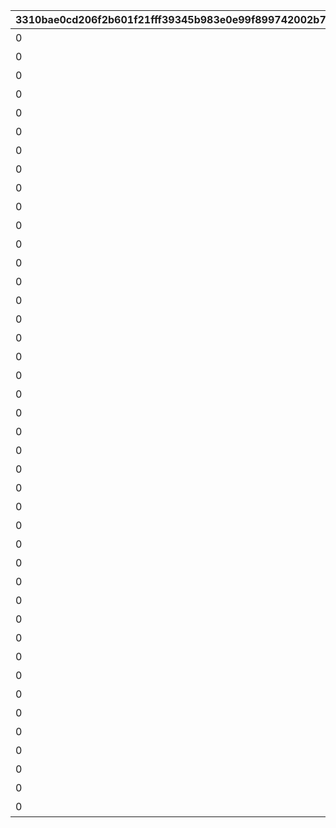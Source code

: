 |3310bae0cd206f2b601f21fff39345b983e0e99f899742002b7636677b6f024c|81c9ebf905f5bd56a4bc2641d6dadfb2b3def0906ac12e48a88f0cf4df83b280|3b034adde0cfd36b4a877ca0e45b034eb4ba5082bb41e61d38da63989ef6d3fa|2d937eafa063f614d790fc71b4fe52d87d5f02ab3c2a8dafc21008caeece8e56|82ee5b3423cf7f99be0f8ceb4e114b9834a0ad0a6e7253ecdc053b8eef77dd22|1270b89ab6863d5f0774d9e567346bf6d9bae5fef3b49858313a5cef803634b1|ed66f6856e606ab83def026315b614f91fd7851a6801a1bc5839418ff9b58ee3|2a2d1e4083a6235fb26b891c3bb1f3131e6490d8a3f2a026fcad556209f5a441|0ff4268197b56a89c2a19ee5c24159a8c22922bd3d79e49574beaad676ef2ff7|7201efaa19a57679850df368ffc124a08e1c331aea4cf7c5292c8436c2adfb8f|882762b57942594a56294e040903f98b8ba98871a9773a5cccb0785b8f7c8740|8a302a41c6399c5eb617b76ab8d427affff9cb78ac7b3eb49f7b60036f3c80ca|02301f80bc248c21385a72cde29b8fdc263f80bf3d1cbd1807c46aa1d74f4144|06529cce8158fb6b3265bd8be3c99f86415f29f242ccab25da5c32fd9bbb4afb|2a821435128fa5b5b017fe60d954a6e69a2f9db8c80fcfb34a5d6cfa4a4a343f|
| --- | --- | --- | --- | --- | --- | --- | --- | --- | --- | --- | --- | --- | --- | --- |
|0|お！\nあそこに困ってそうな人発見！|春咲 ひより|1|1|0|1001|ヒヨリでっす♪\n元気いっぱいがんばるよ♪|2|0|ねぇねぇ、騎士クン\n手伝ってあげようよ～|0|1.4|1|0|
|0|大切な人を\n守れるようになりたい…って|草野 優衣|1|1|0|1002|みんなみたいに\nわたしも強くならなきゃ|2|0|わ、わたし、\nなに言ってるんだろ\nあはは…|0|1.4|1|0|
|0|キミに必要な集中力と感性が|士条 怜|1|1|0|1003|フェンシングを始めてみては？|2|0|少しは磨かれると思いますよ。|0|1.4|1|0|
|0|今日はなにして遊ぶ？|穂高 みそぎ|1|1|0|1004|ねぇ、にいちゃん！|2|0|みそぎはねぇ、\nかくれんぼやりたい！|0|1.5|1|0|
|0|ねぇ…|風宮 あかり|1|1|0|1006|風宮あかりです|2|0|私といっしょに…\nいかない？|0|1.4|1|0|
|0|プリンたべたいのー|出雲 宮子|1|1|0|1007|出雲宮子なのー|2|0|食べ物の恨みは怖いのー|0|1.5|1|0|
|0|キミもボクの美貌に\n吸い寄せられたんだね。|虹村 雪|1|1|0|1008|ボクは虹村雪。|2|0|いいよ。\n見られることは運命さ…|0|1.4|1|0|
|0|我が真名は\nアンネローゼ・フォン・シュテッヒパルム！|柊杏奈|1|1|0|1009|フッ…聞いて後悔するがいい！|2|0|人呼んで「疾風の冥姫」!!|0|1.4|1|0|
|0|うさぎさん、\n運命の王子はんに巡りあわせてくれて|姫宮 真歩|1|1|0|1010|マホマホ王国のプリンセス、\nまほ姫どす|2|0|ほんまおおきにやわ～♪|0|1.5|1|0|
|0|生き別れたお兄ちゃんを探して\n三千世界！|衣之咲 璃乃|1|1|0|1011|衣之咲璃乃です！|2|0|ここで会ったが\n100年目～！|0|1.4|1|0|
|0|ち、超能力って…\n何のことかな～？|柏崎 初音|1|1|0|1012|私はハツネ、\n結構強いんだよ。\nきらーん☆|2|0|…って、お願い！\n誰にも言わないでおいて～！|0|1.4|1|0|
|0|一応カリスマ読モJKやってまっす！|美波 鈴奈|1|1|0|1016|ちょす！\n美波鈴奈だよ～♪|2|0|ヒデサイまぢ\nGF（グッドフィーリング）～♪|0|1.4|1|0|
|0|東京は遊園地みたいなところさー|喜屋武 香織|1|1|0|1017|はいたーい。\n喜屋武香織さー。|2|0|でも、沖縄もとってもいいとこさー|0|1.4|1|0|
|0|先生って呼ばれるのは\nくすぐったいから|支倉 伊緒|1|1|0|1018|支倉伊緒です。|2|0|イオちゃんって呼んでね。|0|1.4|1|0|
|0|あ！/\お兄ちゃ～ん\nまってよ～|茜 ミミ|1|1|0|1020|ふえ…？\nミミ、むずかしいこと\nよくわかんない…|2|0|ミミをおいてかないでぇ～|0|1.5|1|0|
|0|あの……\nふぇ……|栗林 くるみ|1|1|0|1021|あ…あの…えっと…\n栗…林…くるみ…です……|2|0|ふぇぇぇぇぇん……|0|1.5|1|0|
|0|こんな私に貴重な時間を\n割いていただき、|風宮 より|1|1|0|1022|風宮よりです。\nあああああ！|2|0|なんてありがとうございます！|0|1.4|1|0|
|0|おにいちゃんどこいくの？\nえ？|北条 綾音|1|1|0|1023|私、アヤネ！\nぷうきちと一緒についてってあげるね！|2|0|私こっち行きたいー\nね、早く早くー|0|1.5|1|0|
|0|ふ、不束者ですが\nどうぞ末永く…って、|天野 すずめ|1|1|0|1025|わっ…わっ…私、\n天野すずめといいます！|2|0|これて何か違う…\nあああすみません！|0|1.4|1|0|
|0|あなたは…運命の……\n伴侶……|倉石 恵理子|1|1|0|1027|……クスクス…私は\n…倉石恵理子……|2|0|離しませんわ………\n絶対に…!!|0|1.4|1|0|
|0|その無駄を省くことができれば、\nもっと余裕のある暮らしができるっ！|佐々木 咲恋|1|1|0|1028|佐々木咲恋よ。\nねえ、世の中に無駄なことが\n多すぎると思わない？|2|0|…そうでしょ？？|0|1.4|1|0|
|0|ぇっと…\nキミ、私のこと知らないの?!|桜井 望|1|1|0|1029|桜井望だよ！\nよろしくねっ|2|0|あはは、\n私もまだまだだなぁ～|0|1.4|1|0|
|0|初めまして、\n私はニノン・ジュベール申すデス！|ニノン・ジュベール|1|1|0|1030|デケデケデンっ！|2|0|ショーグン、\nワタシと一緒に天下統一デース！|0|1.4|1|0|
|0|でもって私の隣にいるのが……\nえ、見えない？|上喜 しのぶ|1|1|0|1031|上喜しのぶです。\n手元のドクロが父です。|2|0|おかしいですね……|0|1.4|1|0|
|0|けんども\nそれには足りないモンが…|野戸まひる|1|1|0|1033|目指すはビッグな\nお笑い芸人だっぺ！|2|0|そう、\nオラのボケに突っ込める相方が…！|0|1.5|1|0|
|0|ちょっと緊張しちゃって…|綾瀬 ゆかり|1|1|0|1034|あの…私…綾瀬ゆかりです…\nあの…ごめんなさい！|2|0|ちょ\nちょっと一杯飲んできます…！|0|1.4|1|0|
|0|知らない人とは話しちゃいけないので|氷川 鏡華|1|1|0|1036|氷川鏡華…です|2|0|これ以上お話しすることは…\nないです！|0|1.5|1|0|
|0|……あ、アラーム。|柏崎 栞|1|1|0|1038|柏崎…栞です。|2|0|私体が弱いから、\n30分に一度休憩しないと\nいけないんです。|0|1.4|1|0|
|0|私、一人も友達がいなくて……|双葉 碧|1|1|0|1040|ふ、双葉碧です。|2|0|野に咲く花が、\n唯一の話相手です。|0|1.4|1|0|
|0|私の歌声で、\n皆さんが幸せになってくれたらいいなって…|三角 千歌|1|1|0|1042|三角千歌です。|2|0|そう思っています。|0|1.4|1|0|
|0|あぁ？\nお前のそいつの仲間か？|安芸 真琴|1|1|0|1043|安芸真琴だ。|2|0|う、疑ってすまなかったな…|0|1.4|1|0|
|0|生けとし生ける全ての者よ！|イリヤ・オーンスタイン|1|1|0|1044|わらわこそは夜を総べる者！|2|0|わらわの偉大な力に\nひれ伏すがいい！\nはっはっは！|0|1.4|1|0|
|0|ぐふふふふ……はっ！|遠見 空花|1|1|0|1045|そこで騎士は妖精を乱暴に……|2|0|ｌク、クウカに何かご用ですか!?|0|1.4|1|0|
|0|自由気ままで♪\n寝て遊んで、食べてケンカして…|宮坂たまき|1|1|0|1046|宮坂たまきにゃ♪\n猫はいいにゃよ？|2|0|う～ん…\n猫ってホントに最高にゃ～♪|0|1.4|1|0|
|0|それでは早速クエストに…|大神 美冬|1|1|0|1048|大神美冬よ！|2|0|…と思ったら\nバイトの時間だ！\nまたあとでね！|0|1.4|1|0|
|0|クエストもバトルも\n掃除も洗濯も|星野静流|1|1|0|1049|星野静流だよ！|2|0|お姉ちゃんがぜ～んぶ\nやってあげるからね！|0|1.4|1|0|
|0|見ての通りの\nセクシー美少女で|玉泉美咲|1|1|0|1050|アタシは玉泉美咲。|2|0|学校では誰もが憧れる\nアイドル的な存在ってやつよ♪|0|1.5|1|0|
|0|？？？？|リマ|1|1|0|1052|？？？|2|0|？？？？|0|1.4|1|0|
|0|菓子でつろうなどと\n稚拙な策を……|モニカ・ヴァイスヴィント|1|1|0|1053|モニカ・ヴァイスヴィントだ。|2|0|そ、そこまでいうなら\nもらってやる|0|1.5|1|0|
|0|菓子でつろうなどと\n稚拙な策を……|ペコリーヌ|1|1|0|1058|モニカ・ヴァイスヴィントだ。|2|0|そ、そこまでいうなら\nもらってやる|0|1.5|1|0|
|0|菓子でつろうなどと\n稚拙な策を……|コッコロ|1|1|0|1059|モニカ・ヴァイスヴィントだ。|2|0|そ、そこまでいうなら\nもらってやる|0|1.5|1|0|
|0|菓子でつろうなどと\n稚拙な策を……|キャル|1|1|0|1060|モニカ・ヴァイスヴィントだ。|2|0|そ、そこまでいうなら\nもらってやる|0|1.5|1|0|